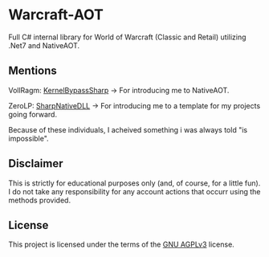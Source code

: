 # Warcraft-AOT
Full C# internal library for World of Warcraft (Classic and Retail) utilizing .Net7 and NativeAOT.

## Mentions
VollRagm: [KernelBypassSharp]("https://github.com/VollRagm/KernelBypassSharp") -> For introducing me to NativeAOT.

ZeroLP: [SharpNativeDLL]("https://github.com/ZeroLP/SharpNativeDLL") -> For introducing me to a template for my projects going forward. 

Because of these individuals, I acheived something i was always told "is impossible".

## Disclaimer
This is strictly for educational purposes only (and, of course, for a little fun).
I do not take any responsibility for any account actions that occurr using the methods provided.

## License
This project is licensed under the terms of the [GNU AGPLv3](https://choosealicense.com/licenses/agpl-3.0/) license.
